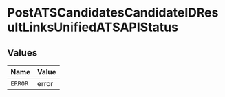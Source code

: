 # PostATSCandidatesCandidateIDResultLinksUnifiedATSAPIStatus


## Values

| Name    | Value   |
| ------- | ------- |
| `ERROR` | error   |